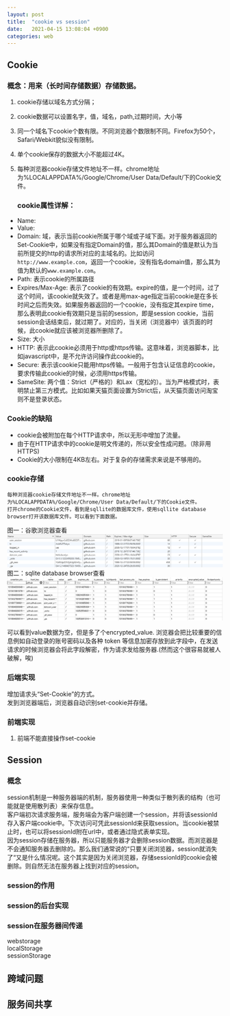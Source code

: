 ```yaml
---
layout: post
title:  "cookie vs session"
date:   2021-04-15 13:08:04 +0900
categories: web
---
```

Cookie
--------------------------

### 概念：用来（长时间存储数据）存储数据。

1.  cookie存储以域名方式分隔；
2.  cookie数据可以设置名字，值，域名，path,过期时间，大小等
3.  同一个域名下cookie个数有限。不同浏览器个数限制不同。Firefox为50个，Safari/Webkit貌似没有限制。
4.  单个cookie保存的数据大小不能超过4K。
5.  每种浏览器cookie存储文件地址不一样。chrome地址为%LOCALAPPDATA%/Google/Chrome/User Data/Default/下的Cookie文件。
    
    ### cookie属性详解：
    

*   Name:
*   Value:
*   Domain: 域，表示当前cookie所属于哪个域或子域下面。对于服务器返回的Set-Cookie中，如果没有指定Domain的值，那么其Domain的值是默认为当前所提交的http的请求所对应的主域名的。比如访问 `http://www.example.com`，返回一个cookie，没有指名domain值，那么其为值为默认的`www.example.com`。
*   Path: 表示cookie的所属路径
*   Expires/Max-Age: 表示了cookie的有效期。expire的值，是一个时间，过了这个时间，该cookie就失效了。或者是用max-age指定当前cookie是在多长时间之后而失效。如果服务器返回的一个cookie，没有指定其expire time，那么表明此cookie有效期只是当前的session，即是session cookie，当前session会话结束后，就过期了。对应的，当关闭（浏览器中）该页面的时候，此cookie就应该被浏览器所删除了。
*   Size: 大小
*   HTTP: 表示此cookie必须用于http或https传输。这意味着，浏览器脚本，比如javascript中，是不允许访问操作此cookie的。
*   Secure: 表示该cookie只能用https传输。一般用于包含认证信息的cookie，要求传输此cookie的时候，必须用https传输。
*   SameSite: 两个值：Strict（严格的）和Lax（宽松的）。当为严格模式时，表明禁止第三方模式。比如如果天猫页面设置为Strict后，从天猫页面访问淘宝则不是登录状态。

### Cookie的缺陷

*   cookie会被附加在每个HTTP请求中，所以无形中增加了流量。
*   由于在HTTP请求中的cookie是明文传递的，所以安全性成问题。（除非用HTTPS)
*   Cookie的大小限制在4KB左右。对于复杂的存储需求来说是不够用的。
    
### cookie存储
    
    每种浏览器cookie存储文件地址不一样。chrome地址为%LOCALAPPDATA%/Google/Chrome/User Data/Default/下的Cookie文件。  
    打开chrome的Cookie文件，看到是sqllite的数据库文件，使用sqllite database browser打开该数据库文件。可以看到下面数据。

图一：谷歌浏览器查看  
![cookie-chrome-storage](../pics/cookie-chrome-storage.png)  
图二：sqlite database browser查看  
![cookie-chrome-sqlite](../pics/cookie-chrome-sqlite.png)

可以看到value数据为空，但是多了个encrypted\_value. 浏览器会把比较重要的信息例如自动登录的账号密码以及各种 token 等信息加密存放到此字段中，在发送请求的时候浏览器会将此字段解密，作为请求发给服务器.(然而这个很容易就被人破解，唉)

### 后端实现

增加请求头“Set-Cookie”的方式。  
发到浏览器端后，浏览器自动识别set-cookie并存储。

### 前端实现

1.  前端不能直接操作set-cookie

Session
-----------------------------

### 概念

session机制是一种服务器端的机制，服务器使用一种类似于散列表的结构（也可能就是使用散列表）来保存信息。  
客户端初次请求服务端，服务端会为客户端创建一个session，并将该sessionId存入客户端cookie中。下次访问可凭此sessionId来获取session。当cookie被禁止时，也可以将sessionId附在url中，或者通过隐式表单实现。  
因为session存储在服务器，所以只能服务器才会删除session数据。而浏览器是不会通知服务器去删除的。那么我们通常说的“只要关闭浏览器，session就消失了“又是什么情况呢。这个其实是因为关闭浏览器，存储sessionId的cookie会被删除。则自然无法在服务器上找到对应的session。

### session的作用

### session的后台实现

### session在服务器间传递

webstorage  
localStorage  
sessionStorage

跨域问题
--------------------

服务间共享
-----------------------